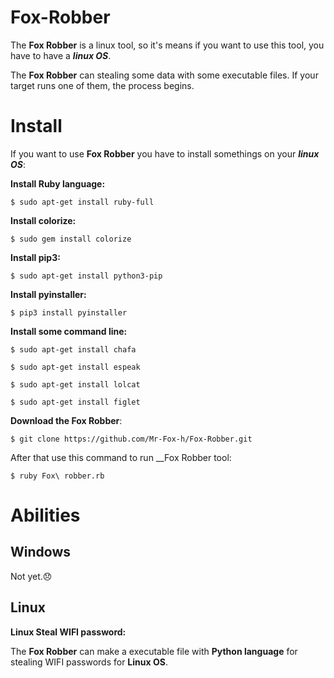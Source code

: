 # Fox-Robber

The **Fox Robber** is a linux tool, so it's means if you want to use this tool, you have to have a **_linux OS_**.

The **Fox Robber** can stealing some data with some executable files. If your target runs one of them, the process begins.

# Install

If you want to use **Fox Robber** you have to install somethings on your **_linux OS_**:

**Install Ruby language:**

```
$ sudo apt-get install ruby-full
```

**Install colorize:**

```
$ sudo gem install colorize
```

**Install pip3:**

```
$ sudo apt-get install python3-pip
```

**Install pyinstaller:**

```
$ pip3 install pyinstaller
```

**Install some command line:**

```
$ sudo apt-get install chafa
```

```
$ sudo apt-get install espeak
```

```
$ sudo apt-get install lolcat
```

```
$ sudo apt-get install figlet
```

**Download the Fox Robber**:

```
$ git clone https://github.com/Mr-Fox-h/Fox-Robber.git
```

After that use this command to run \_\_Fox Robber tool:

```
$ ruby Fox\ robber.rb
```

# Abilities

## **Windows**

Not yet.😞

## **Linux**

**Linux Steal WIFI password:**

The **Fox Robber** can make a executable file with **Python language** for stealing WIFI‌ passwords for **Linux OS**.
